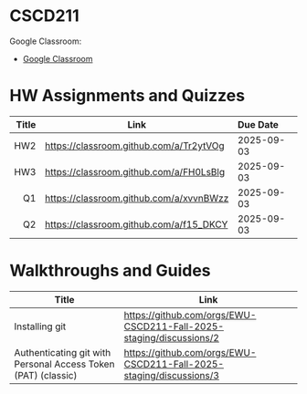 # CSCD211

Google Classroom:
* <a href ="https://classroom.google.com/c/Nzk5OTQ3MjE1MTY5" target="_blank">Google Classroom</a>

# HW Assignments and Quizzes
| Title | Link | Due Date |
|------:|------|:---------|
| HW2 | <a href="https://classroom.github.com/a/Tr2ytVOg" target="_blank">https://classroom.github.com/a/Tr2ytVOg</a> | 2025-09-03 |
| HW3 | <a href="https://classroom.github.com/a/FH0LsBlg" target="_blank">https://classroom.github.com/a/FH0LsBlg</a> | 2025-09-03 |
| Q1  | <a href="https://classroom.github.com/a/xvvnBWzz" target="_blank">https://classroom.github.com/a/xvvnBWzz</a> | 2025-09-03 |
| Q2  | <a href="https://classroom.github.com/a/f15_DKCY" target="_blank">https://classroom.github.com/a/f15_DKCY</a> | 2025-09-03 |


# Walkthroughs and Guides
| Title | Link  |
|-------|-------|
| Installing git | <a href="https://github.com/orgs/EWU-CSCD211-Fall-2025-staging/discussions/2" target="_blank">https://github.com/orgs/EWU-CSCD211-Fall-2025-staging/discussions/2</a> |
| Authenticating git with Personal Access Token (PAT) (classic) | <a href="https://github.com/orgs/EWU-CSCD211-Fall-2025-staging/discussions/3" target="_blank">https://github.com/orgs/EWU-CSCD211-Fall-2025-staging/discussions/3</a> |






